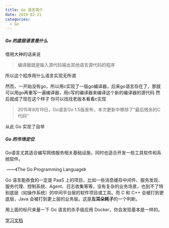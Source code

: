 ```yaml
---
title: Go 语言简介
date: 2019-02-21
categories: 
  - Go
---
```

##### Go 的底层语言是什么

借用大神的话来说

> 编译器就是输入源代码输出其他语言源代码的程序

所以这个程序用什么语言实现无所谓

然而，一开始没有go，所以用c实现了一版go编译器，后来go语言存在了，那就可以用go再重写一遍编译器，用c写的编译器来编译这个新的编译器的源代码
然后就成了现在这个样子
你可以找找老版本看看c实现

> 2015年8月19日，Go语言Go 1.5版发布，本次更新中移除了”最后残余的C代码”

从此 Go 实现了自举

##### Go 的市场定位

Go语言尤其适合编写网络服务相关基础设施，同时也适合开发一些工具软件和系统软件。 

​															——《The Go Programming Language》

Go 语言能吞食的一定是 PaaS 上的项目，比如一些消息缓存中间件、服务发现、服务代理、控制系统、Agent、日志收集等等，没有复杂的业务场景，也到不了特别底层（如操作系统）的中间平台层的软件项目或工具。而 C 和 C++ 会被打到更底层，Java 会被打到更上层的业务层。这是**左耳朵耗子**的一个判断。

用上面的标尺来量一下 Go 语言的杀手级应用 Docker，你会发现基本是一样的。

[学习文档](https://books.studygolang.com/gopl-zh/ch0/ch0-01.html)
